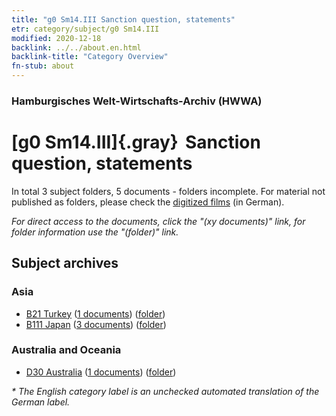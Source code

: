 ```yaml
---
title: "g0 Sm14.III Sanction question, statements"
etr: category/subject/g0 Sm14.III
modified: 2020-12-18
backlink: ../../about.en.html
backlink-title: "Category Overview"
fn-stub: about
---
```


### Hamburgisches Welt-Wirtschafts-Archiv (HWWA)
# [g0 Sm14.III]{.gray}&#8201; Sanction question, statements&#160; 





In total 3 subject folders, 5 documents - folders incomplete.
For material not published as folders, please check the [digitized films](/film/h1_sh) (in German).

_For direct access to the documents, click the "(xy documents)" link, for folder information use the "(folder)" link._

## Subject archives



### Asia

- [B21 Turkey](../../../geo/about.en.html#B21) (<a href="https://dfg-viewer.de/show/?tx_dlf[id]=https://pm20.zbw.eu/mets/sh/1411xx/141111/1445xx/144587/public.mets.en.xml" target="_blank">1 documents</a>) ([folder](http://purl.org/pressemappe20/folder/sh/141111,144587))
- [B111 Japan](../../../geo/about.en.html#B111) (<a href="https://dfg-viewer.de/show/?tx_dlf[id]=https://pm20.zbw.eu/mets/sh/1412xx/141272/1445xx/144587/public.mets.en.xml" target="_blank">3 documents</a>) ([folder](http://purl.org/pressemappe20/folder/sh/141272,144587))

### Australia and Oceania

- [D30 Australia](../../../geo/about.en.html#D30) (<a href="https://dfg-viewer.de/show/?tx_dlf[id]=https://pm20.zbw.eu/mets/sh/1416xx/141621/1445xx/144587/public.mets.en.xml" target="_blank">1 documents</a>) ([folder](http://purl.org/pressemappe20/folder/sh/141621,144587))


_* The English category label is an unchecked automated translation of the German label._

